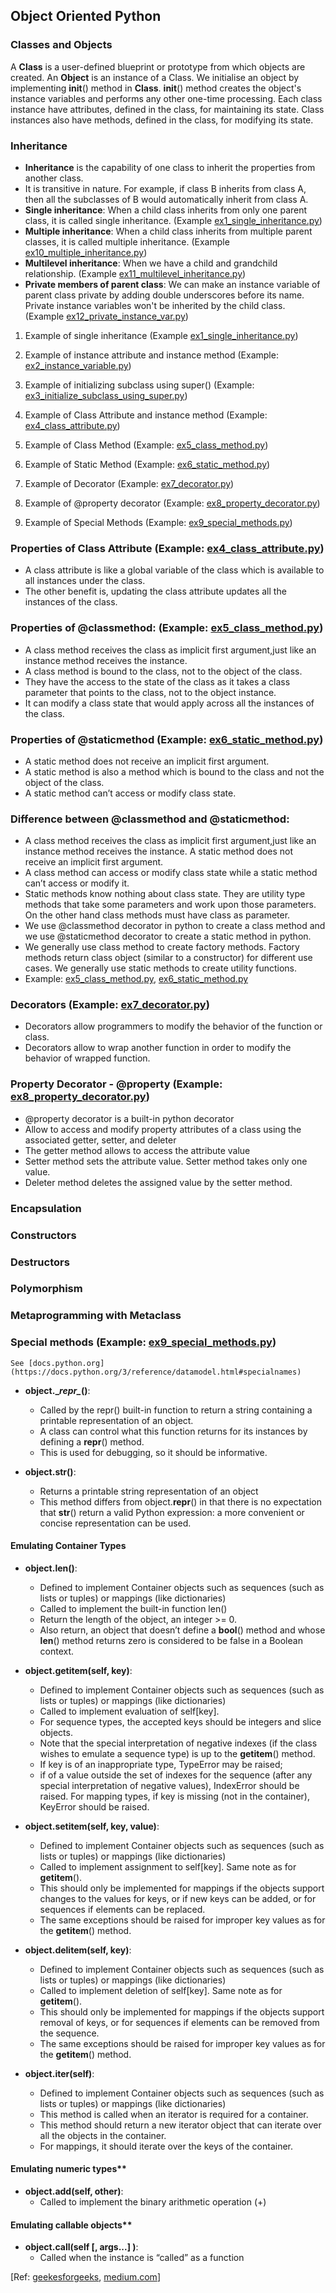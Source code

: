 ## Object Oriented Python

### Classes and Objects
A **Class** is a user-defined blueprint or prototype from which objects are created. An **Object** is an instance of a Class.
We initialise an object by implementing __init__() method in **Class**. __init__() method creates the object's instance variables
and performs any other one-time processing. Each class instance have attributes, defined in the class, for maintaining its state.
Class instances also have methods, defined in the class, for modifying its state.

### Inheritance
- **Inheritance** is the capability of one class to inherit the properties from another class.
- It is transitive in nature. For example, if class B inherits from class A, then all the
  subclasses of B would automatically inherit from class A.
- **Single inheritance**: When a child class inherits from only one parent class, it is called single inheritance. (Example [ex1_single_inheritance.py](ex1_single_inheritance.py))
- **Multiple inheritance**: When a child class inherits from multiple parent classes, it is called multiple inheritance. (Example [ex10_multiple_inheritance.py](ex10_multiple_inheritance.py))
- **Multilevel inheritance**: When we have a child and grandchild relationship. (Example [ex11_multilevel_inheritance.py](ex11_multilevel_inheritance.py))
- **Private members of parent class**: We can make an instance variable of parent class private by adding double underscores before its name.
  Private instance variables won't be inherited by the child class. (Example [ex12_private_instance_var.py](ex12_private_instance_var.py))


1. Example of single inheritance (Example [ex1_single_inheritance.py](ex1_single_inheritance.py))

2. Example of instance attribute and instance method (Example: [ex2_instance_variable.py](ex2_instance_variable.py))

3. Example of initializing subclass using super() (Example: [ex3_initialize_subclass_using_super.py](ex3_initialize_subclass_using_super.py))

4. Example of Class Attribute and instance method (Example: [ex4_class_attribute.py](ex4_class_attribute.py))

5. Example of Class Method (Example: [ex5_class_method.py](ex5_class_method.py))

6. Example of Static Method (Example: [ex6_static_method.py](ex6_static_method.py))

7. Example of Decorator (Example: [ex7_decorator.py](ex7_decorator.py))

8. Example of @property decorator (Example: [ex8_property_decorator.py](ex8_property_decorator.py))

9. Example of Special Methods (Example: [ex9_special_methods.py](ex9_special_methods.py))

### Properties of Class Attribute (Example: [ex4_class_attribute.py](ex4_class_attribute.py))
- A class attribute is like a global variable of the class which is available to all instances under the class.
- The other benefit is, updating the class attribute updates all the instances of the class.

### Properties of @classmethod: (Example: [ex5_class_method.py](ex5_class_method.py))
- A class method receives the class as implicit first argument,just like an instance method receives the instance.
- A class method is bound to the class, not to the object of the class.
- They have the access to the state of the class as it takes a class parameter that points to the class, not to the object instance.
- It can modify a class state that would apply across all the instances of the class.

### Properties of @staticmethod (Example: [ex6_static_method.py](ex6_static_method.py))
- A static method does not receive an implicit first argument.
- A static method is also a method which is bound to the class and not the object of the class.
- A static method can’t access or modify class state.

### Difference between @classmethod and @staticmethod:
- A class method receives the class as implicit first argument,just like an instance method receives the instance.
  A static method does not receive an implicit first argument.
- A class method can access or modify class state while a static method can’t access or modify it.
- Static methods know nothing about class state. They are utility type methods that take some parameters
  and work upon those parameters. On the other hand class methods must have class as parameter.
- We use @classmethod decorator in python to create a class method and we use @staticmethod decorator
  to create a static method in python.
- We generally use class method to create factory methods. Factory methods return class object
  (similar to a constructor) for different use cases. We generally use static methods to create utility functions.
- Example: [ex5_class_method.py](ex5_class_method.py), [ex6_static_method.py](ex6_static_method.py)

### Decorators (Example: [ex7_decorator.py](ex7_decorator.py))
- Decorators allow programmers to modify the behavior of the function or class.
- Decorators allow to wrap another function in order to modify the behavior of wrapped function.

### Property Decorator - @property (Example: [ex8_property_decorator.py](ex8_property_decorator.py))
- @property decorator is a built-in python decorator
- Allow to access and modify property attributes of a class using the associated getter, setter, and deleter
- The getter method allows to access the attribute value
- Setter method sets the attribute value. Setter method takes only one value.
- Deleter method deletes the assigned value by the setter method.


### Encapsulation
### Constructors
### Destructors
### Polymorphism
### Metaprogramming with Metaclass

### Special methods (Example: [ex9_special_methods.py](ex9_special_methods.py))
    See [docs.python.org](https://docs.python.org/3/reference/datamodel.html#specialnames)

- **object.\__repr\__()**:
  - Called by the repr() built-in function to return a string containing a printable representation of an object.
  - A class can control what this function returns for its instances by defining a __repr__() method.
  - This is used for debugging, so it should be informative.

- **object.__str__()**:
  - Returns a printable string representation of an object
  - This method differs from object.__repr__() in that there is no expectation that __str__() return a valid
    Python expression: a more convenient or concise representation can be used.

#### Emulating Container Types
- **object.__len__()**:
  - Defined to implement Container objects such as sequences (such as lists or tuples) or mappings (like dictionaries)
  - Called to implement the built-in function len()
  - Return the length of the object, an integer >= 0.
  - Also return, an object that doesn’t define a __bool__() method
    and whose __len__() method returns zero is considered to be false in a Boolean context.

- **object.__getitem__(self, key)**:
  - Defined to implement Container objects such as sequences (such as lists or tuples) or mappings (like dictionaries)
  - Called to implement evaluation of self[key].
  - For sequence types, the accepted keys should be integers and slice objects.
  - Note that the special interpretation of negative indexes (if the class wishes to emulate a sequence type)
    is up to the __getitem__() method.
  - If key is of an inappropriate type, TypeError may be raised;
  - if of a value outside the set of indexes for the sequence (after any special interpretation of negative values),
    IndexError should be raised. For mapping types, if key is missing (not in the container), KeyError should be raised.

- **object.__setitem__(self, key, value)**:
  - Defined to implement Container objects such as sequences (such as lists or tuples) or mappings (like dictionaries)
  - Called to implement assignment to self[key]. Same note as for __getitem__().
  - This should only be implemented for mappings if the objects support changes to the values for keys,
    or if new keys can be added, or for sequences if elements can be replaced.
  - The same exceptions should be raised for improper key values as for the __getitem__() method.

- **object.__delitem__(self, key)**:
  - Defined to implement Container objects such as sequences (such as lists or tuples) or mappings (like dictionaries)
  - Called to implement deletion of self[key]. Same note as for __getitem__().
  - This should only be implemented for mappings if the objects support removal of keys,
    or for sequences if elements can be removed from the sequence.
  - The same exceptions should be raised for improper key values as for the __getitem__() method.

- **object.__iter__(self)**:
  - Defined to implement Container objects such as sequences (such as lists or tuples) or mappings (like dictionaries)
  - This method is called when an iterator is required for a container.
  - This method should return a new iterator object that can iterate over all the objects in the container.
  - For mappings, it should iterate over the keys of the container.

#### Emulating numeric types**
- **object.__add__(self, other)**:
  - Called to implement the binary arithmetic operation (+)

#### Emulating callable objects**
- **object.__call__(self [, args...] )**:
  - Called when the instance is “called” as a function


[Ref: [geekesforgeeks](https://www.geeksforgeeks.org/class-method-vs-static-method-python/?ref=lbp), [medium.com](https://medium.com/@deva.r.p/object-oriented-programming-in-python-a-cheatsheet-7ff4711b9eea)]
